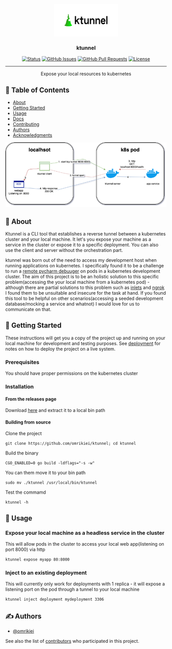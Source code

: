 <p align="center">
  <a href="" rel="noopener">
 <img width=200px height=100px src="./ktunnel-logo/cover.png" alt="Ktunnel logo"></a>
</p>

<h3 align="center">ktunnel</h3>

<div align="center">

  [![Status](https://img.shields.io/badge/status-active-success.svg)]() 
  [![GitHub Issues](https://img.shields.io/github/issues/omrikiei/ktunnel.svg)](https://github.com/omrikiei/ktunnel/issues)
  [![GitHub Pull Requests](https://img.shields.io/github/issues-pr/omrikiei/ktunnel.svg)](https://github.com/omrikiei/ktunnel/pulls)
  [![License](https://img.shields.io/badge/license-MIT-blue.svg)](https://opensource.org/licenses/MIT)

</div>

---

<p align="center">Expose your local resources to kubernetes
    <br> 
</p>

## 📝 Table of Contents
- [About](#about)
- [Getting Started](#getting_started)
- [Usage](#usage)
- [Docs](./docs/ktunnel.md)
- [Contributing](../CONTRIBUTING.md)
- [Authors](#authors)
- [Acknowledgments](#acknowledgement)

<p align="center">
<img src="./docs/ktunnel diagram.png" alt="Ktunnel schema">
</p>

## 🧐 About <a name = "about"></a>
Ktunnel is a CLI tool that establishes a reverse tunnel between a kubernetes cluster and your local machine. It let's you expose your machine as a service in the cluster or expose it to a specific deployment. You can also use the client and server without the orchestration part.

ktunnel was born out of the need to access my development host when running applications on kubernetes. I specifically found it to be a challenge to run a [remote pycharm debuuger](https://www.jetbrains.com/help/pycharm/remote-debugging-with-product.html#remote-debug-config) on pods in a kubernetes development cluster. 
The aim of this project is to be an holistic solution to this specific problem(accessing the your local machine from a kubernetes pod) - although there are partial solutions to this problem such as [inlets](https://github.com/inlets/inlets) and [ngrok](https://ngrok.com/) I found them to be unsuitable and insecure for the task at hand.
If you found this tool to be helpful on other scenarios(accessing a seeded development database/mocking a service and whatnot) I would love for us to communicate on that.

## 🏁 Getting Started <a name = "getting_started"></a>
These instructions will get you a copy of the project up and running on your local machine for development and testing purposes. See [deployment](#deployment) for notes on how to deploy the project on a live system.

### Prerequisites
You should have proper permissions on the kubernetes cluster

### Installation
#### From the releases page
Download [here](https://github.com/omrikiei/ktunnel/releases/) and extract it to a local bin path
#### Building from source
Clone the project
```
git clone https://github.com/omrikiei/ktunnel; cd ktunnel
```
Build the binary
```
CGO_ENABLED=0 go build -ldflags="-s -w"
```
You can them move it to your bin path
```
sudo mv ./ktunnel /usr/local/bin/ktunnel
```
Test the commamd
```
ktunnel -h
```

## 🎈 Usage <a name="usage"></a>
### Expose your local machine as a headless service in the cluster
This will allow pods in the cluster to access your local web app(listening on port 8000) via http
```bash
ktunnel expose myapp 80:8000
```

### Inject to an existing deployment
This will currently only work for deployments with 1 replica - it will expose a listening port on the pod through a tunnel to your local machine
```bash
ktunnel inject deployment mydeployment 3306
``` 

## ✍️ Authors <a name = "authors"></a>
- [@omrikiei](https://github.com/omrikiei)

See also the list of [contributors](https://github.com/omrikiei/ktunnel/contributors) who participated in this project.